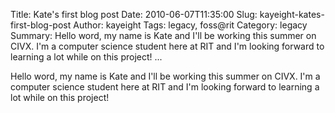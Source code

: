 Title: Kate's first blog post
Date: 2010-06-07T11:35:00
Slug: kayeight-kates-first-blog-post
Author: kayeight
Tags: legacy, foss@rit
Category: legacy
Summary: Hello word, my name is Kate and I'll be working this summer on CIVX. I'm a computer science student here at RIT and I'm looking forward to learning a lot while on this project!   ... 

Hello word, my name is Kate and I'll be working this summer on CIVX. I'm a
computer science student here at RIT and I'm looking forward to learning a lot
while on this project!

